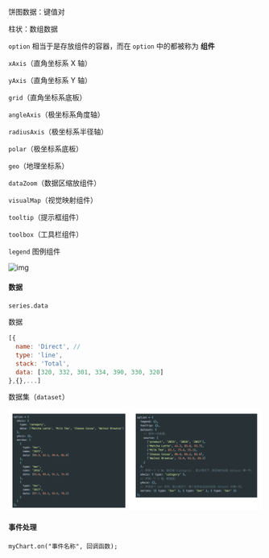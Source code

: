 饼图数据：键值对

柱状：数组数据

`option` 相当于是存放组件的容器，而在 `option` 中的都被称为 **组件**

`xAxis`（直角坐标系 X 轴）

`yAxis`（直角坐标系 Y 轴）

`grid`（直角坐标系底板）

`angleAxis`（极坐标系角度轴）

`radiusAxis`（极坐标系半径轴）

`polar`（极坐标系底板）

`geo`（地理坐标系）

`dataZoom`（数据区缩放组件）

`visualMap`（视觉映射组件）

`tooltip`（提示框组件）

`toolbox`（工具栏组件）

`legend` 图例组件

![img](https://doc.shiyanlou.com/courses/5788/1347963/2747f4ae9e45c0e6e6d93d9ad0373293-0)

#### 数据

`series.data`

数据

```js
[{
  name: 'Direct', // 
  type: 'line',
  stack: 'Total',
  data: [320, 332, 301, 334, 390, 330, 320]
},{},...]
```

数据集（`dataset`）

![img](img/ECharts.assets/fa00da1541cad6ee9a84d07ca8fb5555-0)

#### 事件处理

```
myChart.on("事件名称", 回调函数);
```


